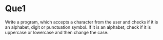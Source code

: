# Que1

Write a program, which accepts a character from the user and checks if it is an alphabet, digit or punctuation symbol. If it is an alphabet, check if it is uppercase or lowercase and then change the case.
